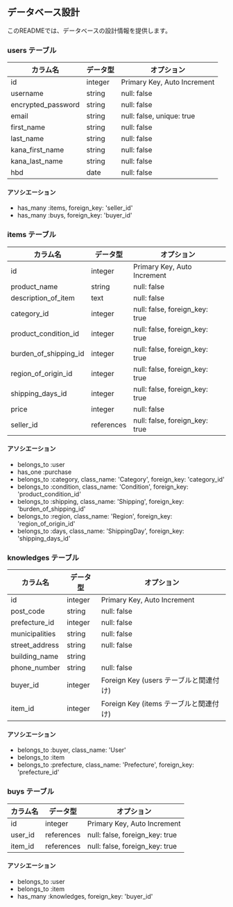## データベース設計

このREADMEでは、データベースの設計情報を提供します。

### users テーブル

| カラム名           | データ型 | オプション                        |
|--------------------|----------|-----------------------------------|
| id                 | integer  | Primary Key, Auto Increment      |
| username           | string   | null: false                       |
| encrypted_password | string   | null: false                       |
| email              | string   | null: false, unique: true         |
| first_name         | string   | null: false                       |
| last_name          | string   | null: false                       |
| kana_first_name    | string   | null: false                       |
| kana_last_name     | string   | null: false                       |
| hbd                | date     | null: false                       |

#### アソシエーション

- has_many :items, foreign_key: 'seller_id'
- has_many :buys, foreign_key: 'buyer_id'

### items テーブル

| カラム名            | データ型   | オプション                                  |
|---------------------|------------|---------------------------------------------|
| id                  | integer    | Primary Key, Auto Increment                 |
| product_name        | string     | null: false                                |
| description_of_item | text       | null: false                                |
| category_id         | integer    | null: false, foreign_key: true              |
| product_condition_id| integer    | null: false, foreign_key: true              |
| burden_of_shipping_id| integer   | null: false, foreign_key: true              |
| region_of_origin_id  | integer   | null: false, foreign_key: true              |
| shipping_days_id     | integer   | null: false, foreign_key: true              |
| price               | integer    | null: false                                |
| seller_id           | references | null: false, foreign_key: true              |

#### アソシエーション

- belongs_to :user
- has_one :purchase
- belongs_to :category, class_name: 'Category', foreign_key: 'category_id'
- belongs_to :condition, class_name: 'Condition', foreign_key: 'product_condition_id'
- belongs_to :shipping, class_name: 'Shipping', foreign_key: 'burden_of_shipping_id'
- belongs_to :region, class_name: 'Region', foreign_key: 'region_of_origin_id'
- belongs_to :days, class_name: 'ShippingDay', foreign_key: 'shipping_days_id'

### knowledges テーブル

| カラム名          | データ型 | オプション                        |
|-------------------|----------|-----------------------------------|
| id                | integer  | Primary Key, Auto Increment      |
| post_code         | string   | null: false                       |
| prefecture_id     | integer  | null: false                       |
| municipalities    | string   | null: false                       |
| street_address    | string   | null: false                       |
| building_name     | string   |                                   |
| phone_number      | string   | null: false                       |
| buyer_id          | integer  | Foreign Key (users テーブルと関連付け) |
| item_id           | integer  | Foreign Key (items テーブルと関連付け) |

#### アソシエーション

- belongs_to :buyer, class_name: 'User'
- belongs_to :item
- belongs_to :prefecture, class_name: 'Prefecture', foreign_key: 'prefecture_id'

### buys テーブル

| カラム名     | データ型 | オプション                        |
|--------------|----------|-----------------------------------|
| id           | integer  | Primary Key, Auto Increment      |
| user_id      | references | null: false, foreign_key: true   |
| item_id      | references | null: false, foreign_key: true   |

#### アソシエーション

- belongs_to :user
- belongs_to :item
- has_many :knowledges, foreign_key: 'buyer_id'